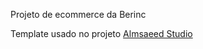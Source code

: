 Projeto de ecommerce da Berinc

Template usado no projeto [Almsaeed Studio](https://almsaeedstudio.com)
